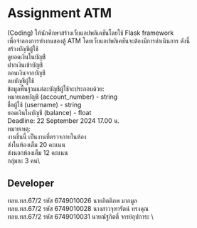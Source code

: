 # Assignment ATM
(Coding) ให้นักศึกษาสร้างเว็บแอปพลิเคชันโดยใช้ Flask framework\
เพื่อจำลองการทำงานของตู้ ATM โดยเว็บแอปพลิเคชันจะต้องมีการดำเนินการ ดังนี้\
สร้างบัญชีผู้ใช้\
ดูยอดเงินในบัญชี\
ฝากเงินเข้าบัญชี\
ถอนเงินจากบัญชี\
ลบบัญชีผู้ใช้\
ข้อมูลพื้นฐานแต่ละบัญชีผู้ใช้จะประกอบด้วย:\
หมายเลขบัญชี (account_number) - string\
ชื่อผู้ใช้ (username) - string\
ยอดเงินในบัญชี (balance) - float\
Deadline: 22 September 2024 17.00 น.\
หมายเหตุ:\
งานชิ้นนี้ เป็นงานที่ตรวจภายในห้อง\
ส่งในห้องเต็ม 20 คะแนน\
ส่งนอกห้องเต็ม 12 คะแนน\
กลุ่มละ 3 คน\
## Developer
ทลบ.ทส.67/2 รหัส 6749010026 นายกิตติภพ มากมูล
\
ทลบ.ทส.67/2 รหัส 6749010028 นางสาวจุฑารัตน์ ทรงคุณ
\
ทลบ.ทส.67/2 รหัส 6749010031 นายณัฐกิตติ์ จารย์อุปการะ
\


